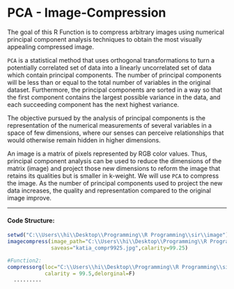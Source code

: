 # PCA - Image-Compression
The goal of this R Function is to compress arbitrary images using numerical principal component analysis techniques to obtain the most visually appealing compressed image. 

`PCA` is a statistical method that uses orthogonal transformations to turn a potentially correlated set of
data into a linearly uncorrelated set of data which contain principal components. The number of principal components will be less than or equal to the total number of variables in the original dataset. Furthermore, the principal components are sorted in a way so that the first component contains the largest
possible variance in the data, and each succeeding component has the next highest variance.

The objective pursued by the analysis of principal components is the representation of the numerical measurements of 
several variables in a space of few dimensions, where our senses can perceive relationships that would otherwise remain 
hidden in higher dimensions.

An image is a matrix of pixels represented by RGB color values. Thus, principal component analysis can be used to reduce the
dimensions of the matrix (image) and project those new dimensions to reform the image that retains its qualities but is 
smaller in k-weight. We will use `PCA` to compress the image. As the number of principal components used to 
project the new data increases, the quality and representation compared to the original image improve.

---
#### Code Structure:
```R
setwd("C:\\Users\\hi\\Desktop\\Programming\\R Programming\\sir\\image")
imagecompress(image_path="C:\\Users\\hi\\Desktop\\Programming\\R Programming\\sir\\image\\katia.jpg",
              saveas="katia_compr9925.jpg",calarity=99.25)

#Function2:
compressorg(loc="C:\\Users\\hi\\Desktop\\Programming\\R Programming\\sir\\image",
            calarity = 99.5,delorginal=F)
  .........
```
